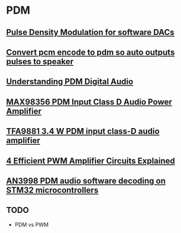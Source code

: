 # PDM

## [Pulse Density Modulation for software DACs](https://dlbeer.co.nz/articles/pdm.html)

## [Convert pcm encode to pdm so auto outputs pulses to speaker](https://forum.audacityteam.org/viewtopic.php?t=97841)

## [Understanding PDM Digital Audio](http://users.ece.utexas.edu/~bevans/courses/rtdsp/lectures/10_Data_Conversion/AP_Understanding_PDM_Digital_Audio.pdf)

## [MAX98356 PDM Input Class D Audio Power Amplifier](https://datasheets.maximintegrated.com/en/ds/MAX98356.pdf)

## [TFA9881 3.4 W PDM input class-D audio amplifier](https://www.nxp.com/docs/en/data-sheet/TFA9881.pdf)

## [4 Efficient PWM Amplifier Circuits Explained](https://www.homemade-circuits.com/4-efficient-pwm-amplifier-circuits-explained/)

## [AN3998 PDM audio software decoding on STM32 microcontrollers](https://www.st.com/resource/en/application_note/dm00040808-pdm-audio-software-decoding-on-stm32-microcontrollers-stmicroelectronics.pdf)

## TODO 

* PDM vs PWM
